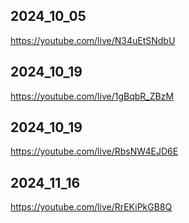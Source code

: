 ## 2024_10_05

https://youtube.com/live/N34uEtSNdbU

## 2024_10_19

https://youtube.com/live/1gBqbR_ZBzM

## 2024_10_19

https://youtube.com/live/RbsNW4EJD6E

## 2024_11_16

https://youtube.com/live/RrEKiPkGB8Q